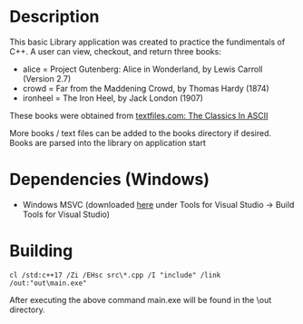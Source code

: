 
# Description
This basic Library application was created to practice the fundimentals of C++. A user can view, checkout, and return three books:
- alice = Project Gutenberg: Alice in Wonderland, by Lewis Carroll (Version 2.7)
- crowd = Far from the Maddening Crowd, by Thomas Hardy (1874)
- ironheel = The Iron Heel, by Jack London (1907)

These books were obtained from [textfiles.com: The Classics In ASCII](http://www.textfiles.com/etext/)

More books / text files can be added to the books directory if desired. Books are parsed into the library on application start

# Dependencies (Windows)
- Windows MSVC (downloaded [here](https://visualstudio.microsoft.com/downloads/#other) under Tools for Visual Studio -> Build Tools for Visual Studio)

# Building

```shell 
cl /std:c++17 /Zi /EHsc src\*.cpp /I "include" /link /out:"out\main.exe"
```

After executing the above command main.exe will be found in the \out directory. 